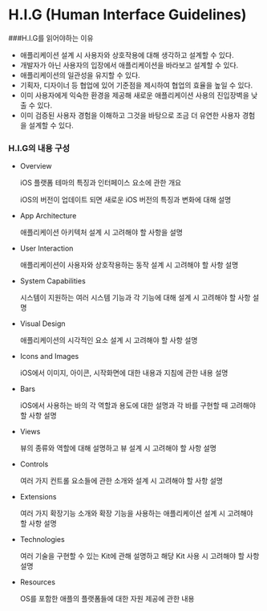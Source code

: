 # H.I.G (Human Interface Guidelines)

###H.I.G를 읽어야하는 이유

- 애플리케이션 설계 시 사용자와 상호작용에 대해 생각하고 설계할 수 있다.
- 개발자가 아닌 사용자의 입장에서 애플리케이션을 바라보고 설계할 수 있다.
- 애플리케이션의 일관성을 유지할 수 있다.
- 기획자, 디자이너 등 협업에 있어 기준점을 제시하여 협업의 효율을 높일 수 있다.
- 이미 사용자에게 익숙한 환경을 제공해 새로운 애플리케이션 사용의 진입장벽을 낮출 수 있다.
- 이미 검증된 사용자 경험을 이해하고 그것을 바탕으로 조금 더 유연한 사용자 경험을 설계할 수 있다.



### H.I.G의 내용 구성

- Overview

  iOS 플랫폼 테마의 특징과 인터페이스 요소에 관한 개요

  iOS의 버전이 업데이트 되면 새로운 iOS 버전의 특징과 변화에 대해 설명



- App Architecture

  애플리케이션 아키텍처 설계 시 고려해야 할 사항을 설명



- User Interaction

  애플리케이션이 사용자와 상호작용하는 동작 설계 시 고려해야 할 사항 설명



- System Capabilities

  시스템이 지원하는 여러 시스템 기능과 각 기능에 대해 설계 시 고려해야 할 사항 설명



- Visual Design

  애플리케이션의 시각적인 요소 설계 시 고려해야 할 사항 설명



- Icons and Images

  iOS에서 이미지, 아이콘, 시작화면에 대한 내용과 지침에 관한 내용 설명



- Bars

  iOS에서 사용하는 바의 각 역할과 용도에 대한 설명과 각 바를 구현할 때 고려해야 할 사항 설명



- Views

  뷰의 종류와 역할에 대해 설명하고 뷰 설계 시 고려해야 할 사항 설명



- Controls

  여러 가지 컨트롤 요소들에 관한 소개와 설계 시 고려해야 할 사항 설명



- Extensions

  여러 가지 확장기능 소개와 확장 기능을 사용하는 애플리케이션 설계 시 고려해야 할 사항 설명



- Technologies

  여러 기술을 구현할 수 있는 Kit에 관해 설명하고 해당 Kit 사용 시 고려해야 할 사항 설명



- Resources

  OS를 포함한 애플의 플랫폼들에 대한 자원 제공에 관한 내용



































